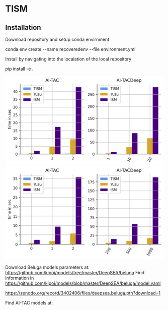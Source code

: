 # TISM

## Installation

Download repository and setup conda envirnment

conda env create --name recoveredenv --file environment.yml

Install by navigating into the localation of the local repository

pip install -e .

![image](https://github.com/LXsasse/TISM/blob/main/results/Comparison_time_hor_N_cpu.jpg)
![image](https://github.com/LXsasse/TISM/blob/main/results/Comparison_time_hor_L_cpu.jpg)

<!-- <img src="https://github.com/LXsasse/TISM/blob/main/results/Comparison_time_N_cpu.jpg" width="500"> this is a comment -->

Download Beluga models parameters at:
https://github.com/kipoi/models/tree/master/DeepSEA/beluga
Find information in https://github.com/kipoi/models/blob/master/DeepSEA/beluga/model.yaml


https://zenodo.org/record/3402406/files/deepsea.beluga.pth?download=1


Find AI-TAC models at: 

<create zenodo repo>

